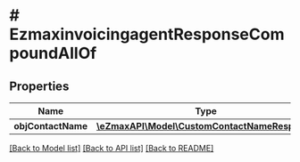 # # EzmaxinvoicingagentResponseCompoundAllOf

## Properties

Name | Type | Description | Notes
------------ | ------------- | ------------- | -------------
**objContactName** | [**\eZmaxAPI\Model\CustomContactNameResponse**](CustomContactNameResponse.md) |  |

[[Back to Model list]](../../README.md#models) [[Back to API list]](../../README.md#endpoints) [[Back to README]](../../README.md)
